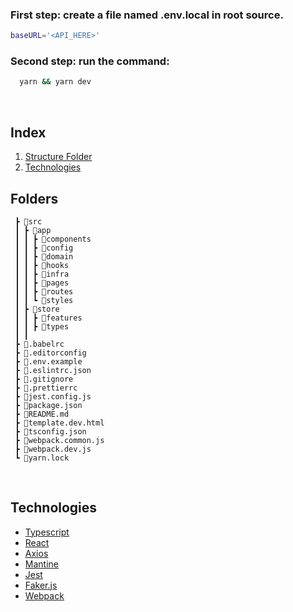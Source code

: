 ### First step: create a file named .env.local in root source.

```sh
baseURL='<API_HERE>'
```

### Second step: run the command:

```sh
  yarn && yarn dev
```

&nbsp;

## Index

1. [Structure Folder](#folders)
2. [Technologies](#technologies)

## <div id='folders'/>

## Folders

```
 ┣ 📂src
 ┃ ┣ 📂app
 ┃ ┃ ┣ 📂components
 ┃ ┃ ┣ 📂config
 ┃ ┃ ┣ 📂domain
 ┃ ┃ ┣ 📂hooks
 ┃ ┃ ┣ 📂infra
 ┃ ┃ ┣ 📂pages
 ┃ ┃ ┣ 📂routes
 ┃ ┃ ┗ 📂styles
 ┃ ┣ 📂store
 ┃ ┃ ┣ 📂features
 ┃ ┃ ┣ 📂types
 ┃ ┃
 ┣ 📜.babelrc
 ┣ 📜.editorconfig
 ┣ 📜.env.example
 ┣ 📜.eslintrc.json
 ┣ 📜.gitignore
 ┣ 📜.prettierrc
 ┣ 📜jest.config.js
 ┣ 📜package.json
 ┣ 📜README.md
 ┣ 📜template.dev.html
 ┣ 📜tsconfig.json
 ┣ 📜webpack.common.js
 ┣ 📜webpack.dev.js
 ┗ 📜yarn.lock
```

&nbsp;

## <div id='technologies'/>

## Technologies

- [Typescript](https://www.typescriptlang.org/)
- [React](https://reactjs.org/)
- [Axios](https://github.com/axios/axios)
- [Mantine](https://mantine.dev/)
- [Jest](https://jestjs.io/)
- [Faker.js](https://github.com/marak/Faker.js/)
- [Webpack](https://webpack.js.org/)
